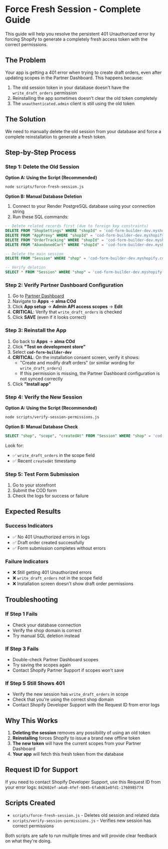 # Force Fresh Session - Complete Guide

This guide will help you resolve the persistent 401 Unauthorized error by forcing Shopify to generate a completely fresh access token with the correct permissions.

## The Problem

Your app is getting a 401 error when trying to create draft orders, even after updating scopes in the Partner Dashboard. This happens because:

1. The old session token in your database doesn't have the `write_draft_orders` permission
2. Reinstalling the app sometimes doesn't clear the old token completely
3. The `unauthenticated.admin` client is still using the old token

## The Solution

We need to manually delete the old session from your database and force a complete reinstallation to generate a fresh token.

## Step-by-Step Process

### Step 1: Delete the Old Session

**Option A: Using the Script (Recommended)**
```bash
node scripts/force-fresh-session.js
```

**Option B: Manual Database Deletion**
1. Connect to your Render PostgreSQL database using your connection string
2. Run these SQL commands:
```sql
-- Delete related records first (due to foreign key constraints)
DELETE FROM "ShopSettings" WHERE "shopId" = 'cod-form-builder-dev.myshopify.com';
DELETE FROM "AppProxy" WHERE "shopId" = 'cod-form-builder-dev.myshopify.com';
DELETE FROM "OrderTracking" WHERE "shopId" = 'cod-form-builder-dev.myshopify.com';
DELETE FROM "AbandonedCart" WHERE "shopId" = 'cod-form-builder-dev.myshopify.com';

-- Delete the main session
DELETE FROM "Session" WHERE "shop" = 'cod-form-builder-dev.myshopify.com';

-- Verify deletion
SELECT * FROM "Session" WHERE "shop" = 'cod-form-builder-dev.myshopify.com';
```

### Step 2: Verify Partner Dashboard Configuration

1. Go to [Partner Dashboard](https://partners.shopify.com/)
2. Navigate to **Apps** → **alma COd**
3. Click **App setup** → **Admin API access scopes** → **Edit**
4. **CRITICAL**: Verify that `write_draft_orders` is checked
5. Click **SAVE** (even if it looks correct)

### Step 3: Reinstall the App

1. Go back to **Apps** → **alma COd**
2. Click **"Test on development store"**
3. Select **`cod-form-builder-dev`**
4. **CRITICAL**: On the installation consent screen, verify it shows:
   - "Create and modify draft orders" (or similar wording for `write_draft_orders`)
   - If this permission is missing, the Partner Dashboard configuration is not synced correctly
5. Click **"Install app"**

### Step 4: Verify the New Session

**Option A: Using the Script (Recommended)**
```bash
node scripts/verify-session-permissions.js
```

**Option B: Manual Database Check**
```sql
SELECT "shop", "scope", "createdAt" FROM "Session" WHERE "shop" = 'cod-form-builder-dev.myshopify.com';
```

Look for:
- ✅ `write_draft_orders` in the scope field
- ✅ Recent `createdAt` timestamp

### Step 5: Test Form Submission

1. Go to your storefront
2. Submit the COD form
3. Check the logs for success or failure

## Expected Results

### Success Indicators
- ✅ No 401 Unauthorized errors in logs
- ✅ Draft order created successfully
- ✅ Form submission completes without errors

### Failure Indicators
- ❌ Still getting 401 Unauthorized errors
- ❌ `write_draft_orders` not in the scope field
- ❌ Installation screen doesn't show draft order permissions

## Troubleshooting

### If Step 1 Fails
- Check your database connection
- Verify the shop domain is correct
- Try manual SQL deletion instead

### If Step 3 Fails
- Double-check Partner Dashboard scopes
- Try saving the scopes again
- Contact Shopify Partner Support if scopes won't save

### If Step 5 Still Shows 401
- Verify the new session has `write_draft_orders` in scope
- Check that you're using the correct shop domain
- Contact Shopify Developer Support with the Request ID from error logs

## Why This Works

1. **Deleting the session** removes any possibility of using an old token
2. **Reinstalling** forces Shopify to issue a brand new offline token
3. **The new token** will have the current scopes from your Partner Dashboard
4. **Your app** will fetch this fresh token from the database

## Request ID for Support

If you need to contact Shopify Developer Support, use this Request ID from your error logs:
`842602ef-a4a0-4fef-9845-6fa0d61e0fd1-1760985774`

## Scripts Created

- `scripts/force-fresh-session.js` - Deletes old session and related data
- `scripts/verify-session-permissions.js` - Verifies new session has correct permissions

Both scripts are safe to run multiple times and will provide clear feedback on what they're doing.
